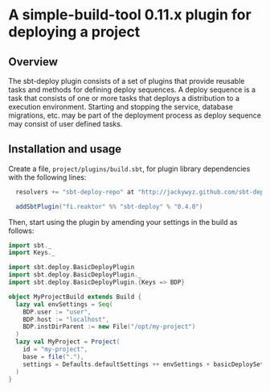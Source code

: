 A simple-build-tool 0.11.x plugin for deploying a project
=========================================================

Overview
--------

The sbt-deploy plugin consists of a set of plugins that provide reusable tasks and methods for defining deploy sequences. A deploy sequence is a task that consists of one or more tasks that deploys a distribution to a execution environment. Starting and stopping the service, database migrations, etc. may be part of the deployment process as deploy sequence may consist of user defined tasks.

Installation and usage
----------------------

Create a file, `project/plugins/build.sbt`, for plugin library dependencies with the following lines:

```scala
  resolvers += "sbt-deploy-repo" at "http://jackywyz.github.com/sbt-deploy/maven"

  addSbtPlugin("fi.reaktor" %% "sbt-deploy" % "0.4.0")
```

Then, start using the plugin by amending your settings in the build as follows:

```scala
import sbt._
import Keys._

import sbt.deploy.BasicDeployPlugin
import sbt.deploy.BasicDeployPlugin._
import sbt.deploy.BasicDeployPlugin.{Keys => BDP}

object MyProjectBuild extends Build {
  lazy val envSettings = Seq(
    BDP.user := "user",
    BDP.host := "localhost",
    BDP.instDirParent := new File("/opt/my-project")
  )
  lazy val MyProject = Project(
    id = "my-project",
    base = file("."),
    settings = Defaults.defaultSettings ++ envSettings + basicDeploySettings
  )
}
```
